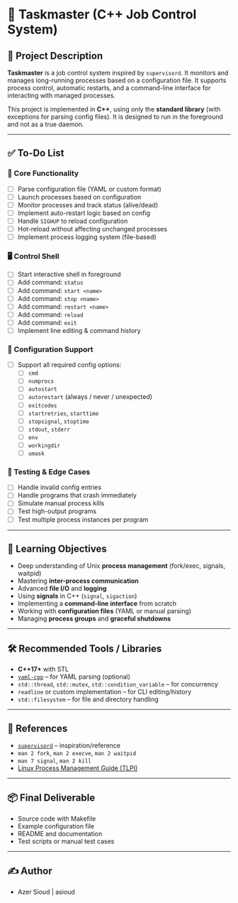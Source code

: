 # 🧩 Taskmaster (C++ Job Control System)

## 📘 Project Description

**Taskmaster** is a job control system inspired by `supervisord`. It monitors and manages long-running processes based on a configuration file. It supports process control, automatic restarts, and a command-line interface for interacting with managed processes.

This project is implemented in **C++**, using only the **standard library** (with exceptions for parsing config files). It is designed to run in the foreground and not as a true daemon.

---

## ✅ To-Do List

### 🔧 Core Functionality

- [ ] Parse configuration file (YAML or custom format)
- [ ] Launch processes based on configuration
- [ ] Monitor processes and track status (alive/dead)
- [ ] Implement auto-restart logic based on config
- [ ] Handle `SIGHUP` to reload configuration
- [ ] Hot-reload without affecting unchanged processes
- [ ] Implement process logging system (file-based)

### 🖥️ Control Shell

- [ ] Start interactive shell in foreground
- [ ] Add command: `status`
- [ ] Add command: `start <name>`
- [ ] Add command: `stop <name>`
- [ ] Add command: `restart <name>`
- [ ] Add command: `reload`
- [ ] Add command: `exit`
- [ ] Implement line editing & command history

### 📁 Configuration Support

- [ ] Support all required config options:
  - [ ] `cmd`
  - [ ] `numprocs`
  - [ ] `autostart`
  - [ ] `autorestart` (always / never / unexpected)
  - [ ] `exitcodes`
  - [ ] `startretries`, `starttime`
  - [ ] `stopsignal`, `stoptime`
  - [ ] `stdout`, `stderr`
  - [ ] `env`
  - [ ] `workingdir`
  - [ ] `umask`

### 🧪 Testing & Edge Cases

- [ ] Handle invalid config entries
- [ ] Handle programs that crash immediately
- [ ] Simulate manual process kills
- [ ] Test high-output programs
- [ ] Test multiple process instances per program

---

## 🎯 Learning Objectives

- Deep understanding of Unix **process management** (fork/exec, signals, waitpid)
- Mastering **inter-process communication**
- Advanced **file I/O** and **logging**
- Using **signals** in C++ (`signal`, `sigaction`)
- Implementing a **command-line interface** from scratch
- Working with **configuration files** (YAML or manual parsing)
- Managing **process groups** and **graceful shutdowns**

---

## 🛠 Recommended Tools / Libraries

- **C++17+** with STL
- [`yaml-cpp`](https://github.com/jbeder/yaml-cpp) – for YAML parsing (optional)
- `std::thread`, `std::mutex`, `std::condition_variable` – for concurrency
- `readline` or custom implementation – for CLI editing/history
- `std::filesystem` – for file and directory handling

---

## 🔗 References

- [`supervisord`](http://supervisord.org/) – inspiration/reference
- `man 2 fork`, `man 2 execve`, `man 2 waitpid`
- `man 7 signal`, `man 2 kill`
- [Linux Process Management Guide (TLPI)](https://man7.org/tlpi/)

---

## 📦 Final Deliverable

- Source code with Makefile
- Example configuration file
- README and documentation
- Test scripts or manual test cases

---

## ✍ Author

- Azer Sioud | asioud

